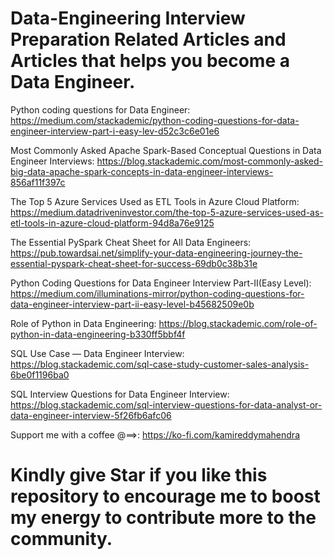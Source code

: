 
# Data-Engineering Interview Preparation Related Articles and Articles that helps you become a Data Engineer. 

Python coding questions for Data Engineer: https://medium.com/stackademic/python-coding-questions-for-data-engineer-interview-part-i-easy-lev-d52c3c6e01e6

Most Commonly Asked Apache Spark-Based Conceptual Questions in Data Engineer Interviews: https://blog.stackademic.com/most-commonly-asked-big-data-apache-spark-concepts-in-data-engineer-interviews-856af11f397c

The Top 5 Azure Services Used as ETL Tools in Azure Cloud Platform: https://medium.datadriveninvestor.com/the-top-5-azure-services-used-as-etl-tools-in-azure-cloud-platform-94d8a76e9125

The Essential PySpark Cheat Sheet for All Data Engineers: https://pub.towardsai.net/simplify-your-data-engineering-journey-the-essential-pyspark-cheat-sheet-for-success-69db0c38b31e

Python Coding Questions for Data Engineer Interview Part-II(Easy Level): https://medium.com/illuminations-mirror/python-coding-questions-for-data-engineer-interview-part-ii-easy-level-b45682509e0b

Role of Python in Data Engineering: https://blog.stackademic.com/role-of-python-in-data-engineering-b330ff5bbf4f

SQL Use Case — Data Engineer Interview: https://blog.stackademic.com/sql-case-study-customer-sales-analysis-6be0f1196ba0

SQL Interview Questions for Data Engineer Interview: https://blog.stackademic.com/sql-interview-questions-for-data-analyst-or-data-engineer-interview-5f26fb6afc06

Support me with a coffee @==>: https://ko-fi.com/kamireddymahendra


# Kindly give Star if you like this repository to encourage me to boost my energy to contribute more to the community. 
